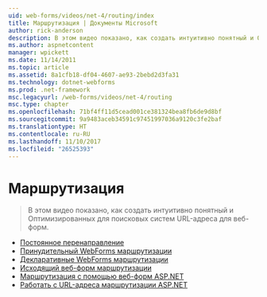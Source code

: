 ```yaml
---
uid: web-forms/videos/net-4/routing/index
title: Маршрутизация | Документы Microsoft
author: rick-anderson
description: В этом видео показано, как создать интуитивно понятный и Оптимизированных для поисковых систем URL-адреса для веб-форм.
ms.author: aspnetcontent
manager: wpickett
ms.date: 11/14/2011
ms.topic: article
ms.assetid: 8a1cfb18-df04-4607-ae93-2bebd2d3fa31
ms.technology: dotnet-webforms
ms.prod: .net-framework
msc.legacyurl: /web-forms/videos/net-4/routing
msc.type: chapter
ms.openlocfilehash: 71bf4ff11d5cead001ce381324bea8fb6de9d8bf
ms.sourcegitcommit: 9a9483aceb34591c97451997036a9120c3fe2baf
ms.translationtype: HT
ms.contentlocale: ru-RU
ms.lasthandoff: 11/10/2017
ms.locfileid: "26525393"
---
```

<a name="routing"></a>Маршрутизация
====================
> В этом видео показано, как создать интуитивно понятный и Оптимизированных для поисковых систем URL-адреса для веб-форм.


- [Постоянное перенаправление](aspnet-4-quick-hit-permanent-redirect.md)
- [Принудительный WebForms маршрутизации](aspnet-4-quick-hit-imperative-webforms-routing.md)
- [Декларативные WebForms маршрутизации](aspnet-4-quick-hit-declarative-webforms-routing.md)
- [Исходящий веб-форм маршрутизации](aspnet-4-quick-hit-outbound-webforms-routing.md)
- [Маршрутизация с помощью веб-форм ASP.NET](how-do-i-use-routing-with-aspnet-web-forms.md)
- [Работать с URL-адреса маршрутизации ASP.NET](how-do-i-work-with-urls-in-aspnet-routing.md)
